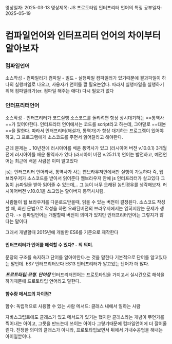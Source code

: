 영상일자: 2025-03-13
영상제목: JS 프로토타입 인터프리터 언어의 특징
공부일자: 2025-05-19

# 컴파일언어와 인터프리터 언어의 차이부터 알아보자

### 컴파일언어
소스작성 - 컴파일러가 컴파일 - 빌드 - 실행파일
컴파일러가 있기때문에 결과파일이 하나의 실행파일로 나오고, 사용자가 언어를 깔 필요는없다.
따라서 실행파일을 실행하기위해 컴파일러가(er. 컴파일 해주는 애다) 다시 필요가 없다

### 인터프리터언어
소스작성 - 인터프리터가 코드실행
소스코드를 돌리려면 항상 상시대기하는 ==통역사==가 있어야한다.
인터프리터 언어에서는 코드를 script라고 하는데,  그야말로 ==대본==을 말한다.
따라서 인터프리터(해설가, 통역가)가 항상 대기하는 프로그램이 있어야하고, 그 프로그램에게 소스코드를 주면서 읽어달라고 해야한다.

근데 문제는 ..
10년전에 러시아어를 배운 통역사가 있고 (러시아어 버전 v.10.0.1)
3개월 전에 러시아어를 배운 통역사가 있다 (러시아어 버전 v.25.11.1)
언어는 발전하고, 예전언어는 최근에 배운 사람은 이미 알고있다

js는 인터프리터 언어라서, 통역사가 사는 웹브라우저안에서만 실행이 가능하다
즉, 웹브라우저가 소스코드를 받아서 읽어준다
웹브라우저 안에 js 인터프리터가 살고있다
그 놈이 .js파일을 받아 읽어줄 수 있는데,..
그 놈이 너무 오래된 놈인경우를 생각해보자. 러시아어버전 v.10.0.1을 쓰고있는 할아버지 통역사처럼.

사람들이 웹 브라우저를 다운로드받을때, 읽을 수 있는 버전이 결정된다.
소스코드 작성할 때, 최신 문법으로 작성을 하면 오래된버전의 브라우저에서는 읽히지않는 문제가 생긴다.
-> 컴파일언어는 개발할때 버전이 의미가 있지만 인터프리터언어는 그렇지가 않다는 말이다

그래서 개발할때 2015년에 개발한 ES6를 기준으로 제작한다


#### 인터프리터가 언어를 해석할 수 있다? - 의 의미.
문장의 구조를 숙지하고 단어를 알아야한다.는 것을 말한다
기본적으로 단어를 알고있다는 말인데. 
ES7 인터프리터보다 ES13 인터프리터가 알고있는 단어가 더 많다.

***프로토타입:모형. 단어장***
인터프리터언어는 프로토타입을 가지고서 실시간으로 해석을 하기때문에 프로토타입 언어라고 말한다.


#### 함수랑 메서드의 차이점?
함수: 독립적으로 사용할 수 있는 사람
메서드: 클래스 내에서 일하는 사람

자바스크립트에도 클래스가 있고 메서드가 있기는 했지만 
클래스라는 개념이 무언가를 찍어내는 아이고, 그릇을 만드는데 쓰이는 아이다
그렇기때문에 컴파일언어에 더 잘어울린다.
진정한 의미의 클래스가 아니라, 프로토타입보면서 뒤에서 가내수공업을 해내는 아이일뿐이다.



